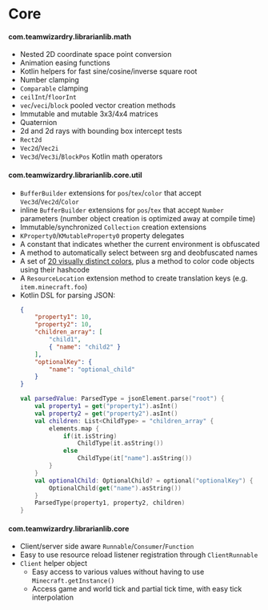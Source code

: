 # Core
#### com.teamwizardry.librarianlib.math
- Nested 2D coordinate space point conversion
- Animation easing functions
- Kotlin helpers for fast sine/cosine/inverse square root
- Number clamping
- `Comparable` clamping
- `ceilInt`/`floorInt`
- `vec`/`veci`/`block` pooled vector creation methods
- Immutable and mutable 3x3/4x4 matrices
- Quaternion
- 2d and 2d rays with bounding box intercept tests
- `Rect2d`
- `Vec2d`/`Vec2i`
- `Vec3d`/`Vec3i`/`BlockPos` Kotlin math operators
#### com.teamwizardry.librarianlib.core.util
- `BufferBuilder` extensions for `pos`/`tex`/`color` that accept `Vec3d`/`Vec2d`/`Color`
- inline `BufferBuilder` extensions for `pos`/`tex` that accept `Number` parameters (number object creation is 
optimized away at compile time)
- Immutable/synchronized `Collection` creation extensions
- `KProperty0`/`KMutableProperty0` property delegates
- A constant that indicates whether the current environment is obfuscated
- A method to automatically select between srg and deobfuscated names
- A set of [20 visually distinct colors](https://sashat.me/2017/01/11/list-of-20-simple-distinct-colors/),
plus a method to color code objects using their hashcode
- A `ResourceLocation` extension method to create translation keys (e.g. `item.minecraft.foo`)
- Kotlin DSL for parsing JSON:
    ```json
    {
        "property1": 10,
        "property2": 10,
        "children_array": [
            "child1",
            { "name": "child2" }
        ],
        "optionalKey": {
            "name": "optional_child"
        }
    }
    ```
    ```kotlin
    val parsedValue: ParsedType = jsonElement.parse("root") {
        val property1 = get("property1").asInt()
        val property2 = get("property2").asInt()
        val children: List<ChildType> = "children_array" {
            elements.map { 
                if(it.isString)
                    ChildType(it.asString())
                else
                    ChildType(it["name"].asString())
            }
        }
        val optionalChild: OptionalChild? = optional("optionalKey") {
            OptionalChild(get("name").asString())
        }
        ParsedType(property1, property2, children)
    }
    ```
#### com.teamwizardry.librarianlib.core
- Client/server side aware `Runnable`/`Consumer`/`Function`
- Easy to use resource reload listener registration through `ClientRunnable` 
- `Client` helper object
    - Easy access to various values without having to use `Minecraft.getInstance()`
    - Access game and world tick and partial tick time, with easy tick interpolation
